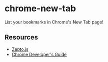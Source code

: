 chrome-new-tab
==============

List your bookmarks in Chrome's New Tab page!

## Resources

* [Zepto.js](http://zeptojs.com/)
* [Chrome Developer's Guide](https://developer.chrome.com/extensions/devguide)
